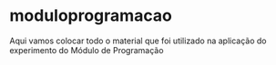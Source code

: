# moduloprogramacao
Aqui vamos colocar todo o material que foi utilizado na aplicação do experimento do Módulo de Programação
